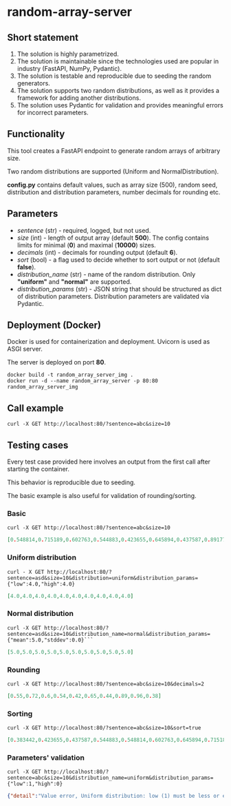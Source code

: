 # random-array-server

## Short statement
1. The solution is highly parametrized.
2. The solution is maintainable since the technologies used are popular in industry (FastAPI, NumPy, Pydantic).
3. The solution is testable and reproducible due to seeding the random generators.
4. The solution supports two random distributions, as well as it provides a framework for adding another distributions.
5. The solution uses Pydantic for validation and provides meaningful errors for incorrect parameters.

## Functionality
This tool creates a FastAPI endpoint to generate random arrays of arbitrary size.

Two random distributions are supported (Uniform and NormalDistribution).

**config.py** contains default values, such as array size (500), random seed, distribution and distribution parameters, number decimals for rounding etc.

## Parameters
- *sentence* (str) - required, logged, but not used.
- *size* (int) - length of output array (default **500**). The config contains limits for minimal (**0**) and maximal (**10000**) sizes.
- *decimals* (int) - decimals for rounding output (default **6**).
- *sort* (bool) - a flag used to decide whether to sort output or not (default **false**).
- *distribution_name* (str) - name of the random distribution. Only **"uniform"** and **"normal"** are supported.
- *distribution_params* (str) - JSON string that should be structured as dict of distribution parameters. Distribution parameters are validated via Pydantic.

## Deployment (Docker)
Docker is used for containerization and deployment. Uvicorn is used as ASGI server.

The server is deployed on port **80**.

```console
docker build -t random_array_server_img .
docker run -d --name random_array_server -p 80:80 random_array_server_img
```

## Call example
```console
curl -X GET http://localhost:80/?sentence=abc&size=10
```


## Testing cases
Every test case provided here involves an output from the first call after starting the container.

This behavior is reproducible due to seeding.

The basic example is also useful for validation of rounding/sorting.

### Basic

```console
curl -X GET http://localhost:80/?sentence=abc&size=10
```
```json
[0.548814,0.715189,0.602763,0.544883,0.423655,0.645894,0.437587,0.891773,0.963663,0.383442]
```

### Uniform distribution
```console
curl - X GET http://localhost:80/?sentence=asd&size=10&distribution=uniform&distribution_params={"low":4.0,"high":4.0}
```
```json
[4.0,4.0,4.0,4.0,4.0,4.0,4.0,4.0,4.0,4.0]
```

### Normal distribution
```console
curl -X GET http://localhost:80/?sentence=asd&size=10&distribution_name=normal&distribution_params={"mean":5.0,"stddev":0.0}```
```
```json
[5.0,5.0,5.0,5.0,5.0,5.0,5.0,5.0,5.0,5.0]
```

### Rounding
```console
curl -X GET http://localhost:80/?sentence=abc&size=10&decimals=2
```
```json
[0.55,0.72,0.6,0.54,0.42,0.65,0.44,0.89,0.96,0.38]
```

### Sorting
```console
curl -X GET http://localhost:80/?sentence=abc&size=10&sort=true
```
```json
[0.383442,0.423655,0.437587,0.544883,0.548814,0.602763,0.645894,0.715189,0.891773,0.963663]
```

### Parameters' validation
```console
curl -X GET http://localhost:80/?sentence=abc&size=10&distribution_name=uniform&distribution_params={"low":1,"high":0}
```
```json
{"detail":"Value error, Uniform distribution: low (1) must be less or equal than high (0)"}
```